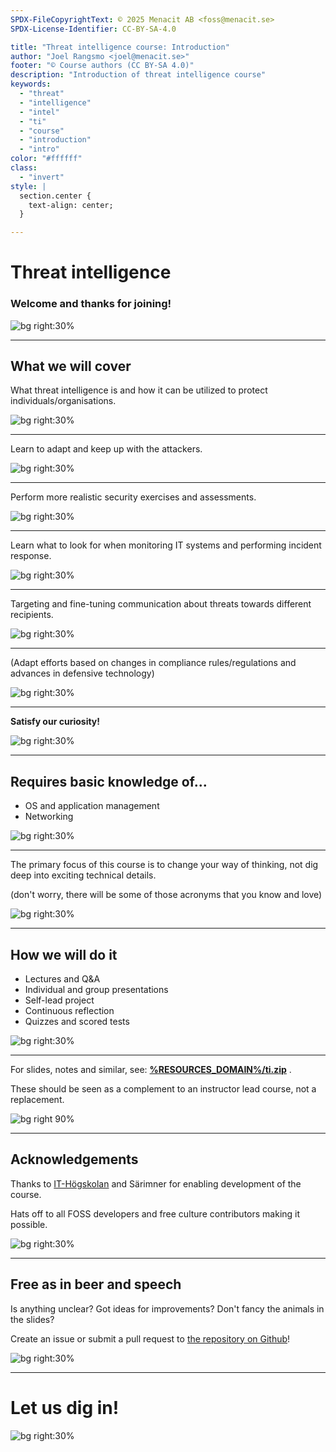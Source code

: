 ```yaml
---
SPDX-FileCopyrightText: © 2025 Menacit AB <foss@menacit.se>
SPDX-License-Identifier: CC-BY-SA-4.0

title: "Threat intelligence course: Introduction"
author: "Joel Rangsmo <joel@menacit.se>"
footer: "© Course authors (CC BY-SA 4.0)"
description: "Introduction of threat intelligence course"
keywords:
  - "threat"
  - "intelligence"
  - "intel"
  - "ti"
  - "course"
  - "introduction"
  - "intro"
color: "#ffffff"
class:
  - "invert"
style: |
  section.center {
    text-align: center;
  }

---
```

<!-- _footer: "%ATTRIBUTION_PREFIX% Charles Hoisington, GSFC (CC BY 2.0)" -->
# Threat intelligence
### Welcome and thanks for joining!

![bg right:30%](images/00-satellite_dish.jpg)

<!--
Welcome participants and wait for everyone to get settled.
Introduction of the lecturers and their background.

Segue: In this course we'll talk about threat intelligence...
-->

---
<!-- _footer: "%ATTRIBUTION_PREFIX% Asparukh Akanayev (CC BY 2.0)" -->
## What we will cover
What threat intelligence is and how it can be
utilized to protect individuals/organisations.

![bg right:30%](images/00-abstract_stairs.jpg)

<!--
Segue: Let's try to break this down...
-->

---
<!-- _footer: "%ATTRIBUTION_PREFIX% Steve Jurvetson (CC BY 2.0)" -->
Learn to adapt and keep up with the attackers.  

![bg right:30%](images/00-globe.jpg)


---
<!-- _footer: "%ATTRIBUTION_PREFIX% Steve Jurvetson (CC BY 2.0)" -->
Perform more realistic security
exercises and assessments.

![bg right:30%](images/00-globe.jpg)

---
<!-- _footer: "%ATTRIBUTION_PREFIX% Steve Jurvetson (CC BY 2.0)" -->
Learn what to look for when monitoring
IT systems and performing incident response.  

![bg right:30%](images/00-globe.jpg)

---
<!-- _footer: "%ATTRIBUTION_PREFIX% Steve Jurvetson (CC BY 2.0)" -->
Targeting and fine-tuning communication about
threats towards different recipients.  

![bg right:30%](images/00-globe.jpg)

---
<!-- _footer: "%ATTRIBUTION_PREFIX% Steve Jurvetson (CC BY 2.0)" -->
(Adapt efforts based on changes in
compliance rules/regulations and
advances in defensive technology)

![bg right:30%](images/00-globe.jpg)

---
<!-- _footer: "%ATTRIBUTION_PREFIX% Steve Jurvetson (CC BY 2.0)" -->
**Satisfy our curiosity!**

![bg right:30%](images/00-globe.jpg)

---
<!-- _footer: "%ATTRIBUTION_PREFIX% Marcin Wichary (CC BY 2.0)" -->
## Requires basic knowledge of...
- OS and application management
- Networking

![bg right:30%](images/00-toolbox.jpg)

---
<!-- _footer: "%ATTRIBUTION_PREFIX% Joel Rangsmo (CC BY-SA 4.0)" -->
The primary focus of this course is to
change your way of thinking, not dig
deep into exciting technical details.

(don't worry, there will be some of
those acronyms that you know and love)

![bg right:30%](images/00-face_statue_on_stone_with_moss.jpg)

---
<!-- _footer: "%ATTRIBUTION_PREFIX% Kevin Dooley (CC BY 2.0)" -->
## How we will do it
- Lectures and Q&A
- Individual and group presentations
- Self-lead project
- Continuous reflection
- Quizzes and scored tests

![bg right:30%](images/00-plants.jpg)

<!--
- We'll cover lots of things in a short amount of time

- In order to be able to do this we'll use scientifically proven methods to Make It Stick

- Basically what the slide says

- Don't forget to have fun!

- If available, show detailed course schedule
-->

---
For slides, notes and similar,
see: **[%RESOURCES_DOMAIN%/ti.zip](%RESOURCES_ARCHIVE%)** .  
  
These should be seen as a
complement to an instructor
lead course, not a replacement.

![bg right 90%](qr_codes/presentation_zip.link.svg)

<!--
- There are several resources to help you learn

- Speaker notes in slides are heavily recommended for recaps/deep diving

- May also be available through LMS, depending on how the course is consumed

- The course is designed to be instructor lead, won't make the most of it on your own, see as aid

- Presentations may be recorded, but only the speaker side for good and bad
-->

---
<!-- _footer: "%ATTRIBUTION_PREFIX% Jesse James (CC BY 2.0)" -->
## Acknowledgements
Thanks to [IT-Högskolan](https://www.iths.se/) and Särimner for enabling development of the course.
  
Hats off to all FOSS developers and free culture contributors making it possible.

![bg right:30%](images/00-party.jpg)

<!--
The course wouldn't be available if it wasn't for financial support - Thanks!
-->

---
<!-- _footer: "%ATTRIBUTION_PREFIX% Edenpictures (CC BY 2.0)" -->
## Free as in beer and speech
Is anything unclear? Got ideas for improvements? Don't fancy the animals in the slides?  
  
Create an issue or submit a pull request to
[the repository on Github](https://github.com/menacit/threat_intelligence_course)!

![bg right:30%](images/00-eagle.jpg)

<!--
- Encourage participants to make the course better

- Learners are likely the best to provide critique, lecturers are likely a bit home-blind

- No cats or dogs allowed!

- Feel free to share it with friends or use it yourself later in your career
-->

---
<!-- _footer: "%ATTRIBUTION_PREFIX% Jonathan Torres (CC BY 4.0)" -->
# Let us dig in!

![bg right:30%](images/00-dragon_fighter.jpg)
